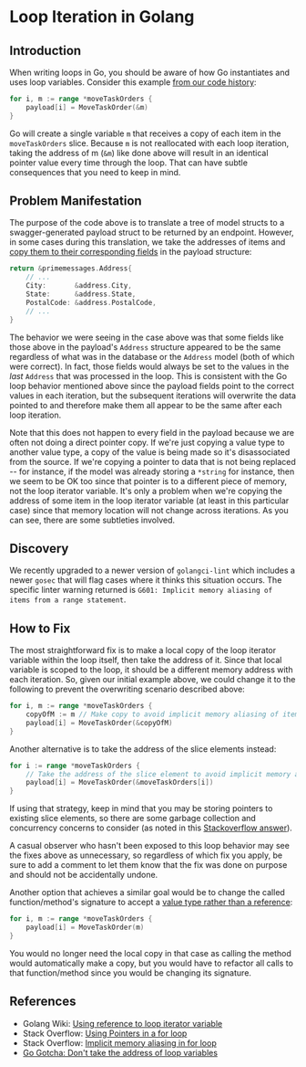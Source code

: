 # Loop Iteration in Golang

## Introduction

When writing loops in Go, you should be aware of how Go instantiates and uses loop variables. Consider this example
[from our code history](https://github.com/transcom/mymove/blob/b173c32688c6f1e4fedc58aaf46fd88e4afb04af/pkg/handlers/primeapi/payloads/model_to_payload.go#L55-L58):

```go
for i, m := range *moveTaskOrders {
    payload[i] = MoveTaskOrder(&m)
}
```

Go will create a single variable `m` that receives a copy of each item in the `moveTaskOrders` slice. Because `m` is
not reallocated with each loop iteration, taking the address of m (`&m`) like done above will result in an identical
pointer value every time through the loop. That can have subtle consequences that you need to keep in mind.

## Problem Manifestation

The purpose of the code above is to translate a tree of model structs to a swagger-generated payload struct to be
returned by an endpoint. However, in some cases during this translation, we take the addresses of items and
[copy them to their corresponding fields](https://github.com/transcom/mymove/blob/b173c32688c6f1e4fedc58aaf46fd88e4afb04af/pkg/handlers/primeapi/payloads/model_to_payload.go#L181-L183)
in the payload structure:

```go
return &primemessages.Address{
    // ...
    City:       &address.City,
    State:      &address.State,
    PostalCode: &address.PostalCode,
    // ...
}
```

The behavior we were seeing in the case above was that some fields like those above in the payload's `Address` structure
appeared to be the same regardless of what was in the database or the `Address` model (both of which were correct).
In fact, those fields would always be set to the values in the *last* `Address` that was processed in the loop. This is
consistent with the Go loop behavior mentioned above since the payload fields point to the correct
values in each iteration, but the subsequent iterations will overwrite the data pointed to and therefore make
them all appear to be the same after each loop iteration.

Note that this does not happen to every field in the payload because we are often not doing a direct pointer copy.
If we're just copying a value type to another value type, a copy of the value is being made so it's disassociated
from the source. If we're copying a pointer to data that is not being replaced -- for instance, if the model was
already storing a `*string` for instance, then we seem to be OK too since that pointer is to a different piece of memory, not
the loop iterator variable. It's only a problem when we're copying the address of some item in the loop
iterator variable (at least in this particular case) since that memory location will not change across iterations.
As you can see, there are some subtleties involved.

## Discovery

We recently upgraded to a newer version of `golangci-lint` which includes a newer `gosec` that will flag cases where
it thinks this situation occurs. The specific linter warning returned is `G601: Implicit memory aliasing of items
from a range statement`.

## How to Fix

The most straightforward fix is to make a local copy of the loop iterator variable within the loop itself, then
take the address of it. Since that local variable is scoped to the loop, it should be a different memory address
with each iteration. So, given our initial example above, we could change it to the following to prevent the
overwriting scenario described above:

```go
for i, m := range *moveTaskOrders {
    copyOfM := m // Make copy to avoid implicit memory aliasing of items from a range statement.
    payload[i] = MoveTaskOrder(&copyOfM)
}
```

Another alternative is to take the address of the slice elements instead:
```go
for i := range *moveTaskOrders {
    // Take the address of the slice element to avoid implicit memory aliasing of items from a range statement.
    payload[i] = MoveTaskOrder(&moveTaskOrders[i])
}
```

If using that strategy, keep in mind that you may be storing pointers to existing slice elements, so there are some
garbage collection and concurrency concerns to consider (as noted in this [Stackoverflow answer](https://stackoverflow.com/a/48826629)).

A casual observer who hasn't been exposed to this loop behavior may see the fixes above as unnecessary, so regardless
of which fix you apply, be sure to add a comment to let them know that the fix was done on purpose and should not
be accidentally undone.

Another option that achieves a similar goal would be to change the called function/method's signature to accept a [value type rather
than a reference](https://goinbigdata.com/golang-pass-by-pointer-vs-pass-by-value/):

```go
for i, m := range *moveTaskOrders {
    payload[i] = MoveTaskOrder(m)
}
```

You would no longer need the local copy in that case as calling the method would automatically make a copy, but
you would have to refactor all calls to that function/method since you would be changing its signature.

## References

- Golang Wiki: [Using reference to loop iterator variable](https://github.com/golang/go/wiki/CommonMistakes#using-reference-to-loop-iterator-variable)
- Stack Overflow: [Using Pointers in a for loop](https://stackoverflow.com/questions/48826460/using-pointers-in-a-for-loop)
- Stack Overflow: [Implicit memory aliasing in for loop](https://stackoverflow.com/questions/62446118/implicit-memory-aliasing-in-for-loop)
- [Go Gotcha: Don't take the address of loop variables](https://www.evanjones.ca/go-gotcha-loop-variables.html)
